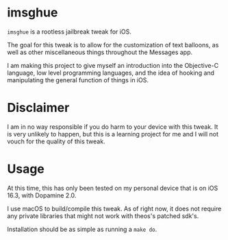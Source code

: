 # imsghue
`imsghue` is a rootless jailbreak tweak for iOS.

The goal for this tweak is to allow for the customization of text balloons, as well as other miscellaneous things throughout the Messages app.

I am making this project to give myself an introduction into the Objective-C language, low level programming languages, and the idea of hooking and manipulating the general function of things in iOS. 

# Disclaimer
I am in no way responsible if you do harm to your device with this tweak. It is very unlikely to happen, but this is a learning project for me and I will not vouch for the quality of this tweak.

# Usage
At this time, this has only been tested on my personal device that is on iOS 16.3, with Dopamine 2.0. 

I use macOS to build/compile this tweak. As of right now, it does not require any private libraries that might not work with theos's patched sdk's.

Installation should be as simple as running a `make do`.